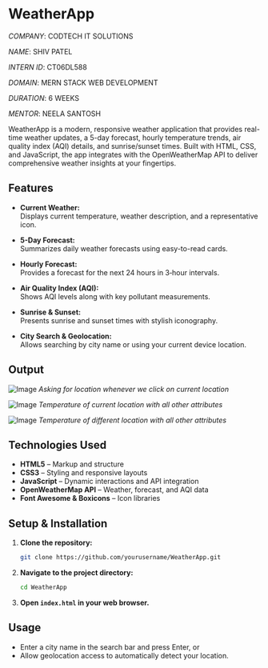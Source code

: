 # WeatherApp

_COMPANY_: CODTECH IT SOLUTIONS

_NAME_: SHIV PATEL

_INTERN ID_: CT06DL588

_DOMAIN_: MERN STACK WEB DEVELOPMENT

_DURATION_: 6 WEEKS

_MENTOR_: NEELA SANTOSH


WeatherApp is a modern, responsive weather application that provides real-time weather updates, a 5-day forecast, hourly temperature trends, air quality index (AQI) details, and sunrise/sunset times. Built with HTML, CSS, and JavaScript, the app integrates with the OpenWeatherMap API to deliver comprehensive weather insights at your fingertips.

## Features

- **Current Weather:**  
  Displays current temperature, weather description, and a representative icon.

- **5-Day Forecast:**  
  Summarizes daily weather forecasts using easy-to-read cards.

- **Hourly Forecast:**  
  Provides a forecast for the next 24 hours in 3‑hour intervals.

- **Air Quality Index (AQI):**  
  Shows AQI levels along with key pollutant measurements.

- **Sunrise & Sunset:**  
  Presents sunrise and sunset times with stylish iconography.

- **City Search & Geolocation:**  
  Allows searching by city name or using your current device location.

## Output
![Image](https://github.com/user-attachments/assets/5a0c9af8-7a44-408e-813a-aa2a7bdf696d)
_Asking for location whenever we click on current location_

![Image](https://github.com/user-attachments/assets/9c5d2607-baca-4f14-b597-f54c86aee593)
_Temperature of current location with all other attributes_

![Image](https://github.com/user-attachments/assets/cd6916e1-1d9d-4b1e-8bd6-6352ebd5f40b)
_Temperature of different location with all other attributes_


## Technologies Used

- **HTML5** – Markup and structure
- **CSS3** – Styling and responsive layouts
- **JavaScript** – Dynamic interactions and API integration
- **OpenWeatherMap API** – Weather, forecast, and AQI data
- **Font Awesome & Boxicons** – Icon libraries

## Setup & Installation

1. **Clone the repository:**

   ```bash
   git clone https://github.com/yourusername/WeatherApp.git
   ```

2. **Navigate to the project directory:**

   ```bash
   cd WeatherApp
   ```

3. **Open `index.html` in your web browser.**

## Usage

- Enter a city name in the search bar and press Enter, or
- Allow geolocation access to automatically detect your location.
